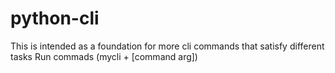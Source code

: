 # python-cli
This is intended as a foundation for more cli commands that satisfy different tasks
Run commads (mycli + [command arg])

